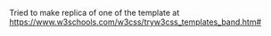 Tried to make replica  of one of the template at https://www.w3schools.com/w3css/tryw3css_templates_band.htm#
